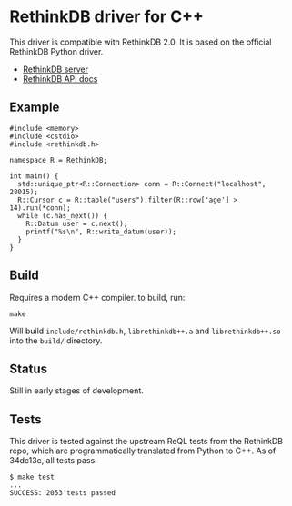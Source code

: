 # RethinkDB driver for C++

This driver is compatible with RethinkDB 2.0. It is based on the
official RethinkDB Python driver.

* [RethinkDB server](http://rethinkdb.com/)
* [RethinkDB API docs](http://rethinkdb.com/api/python/)

## Example

```
#include <memory>
#include <cstdio>
#include <rethinkdb.h>

namespace R = RethinkDB;

int main() {
  std::unique_ptr<R::Connection> conn = R::Connect("localhost", 28015);
  R::Cursor c = R::table("users").filter(R::row['age'] > 14).run(*conn);
  while (c.has_next()) {
    R::Datum user = c.next();
    printf("%s\n", R::write_datum(user));
  }
}
```

## Build

Requires a modern C++ compiler. to build, run:

```
make
```

Will build `include/rethinkdb.h`, `librethinkdb++.a` and
`librethinkdb++.so` into the `build/` directory.

## Status

Still in early stages of development.

## Tests

This driver is tested against the upstream ReQL tests from the
RethinkDB repo, which are programmatically translated from Python to
C++. As of 34dc13c, all tests pass:

```
$ make test
...
SUCCESS: 2053 tests passed
```